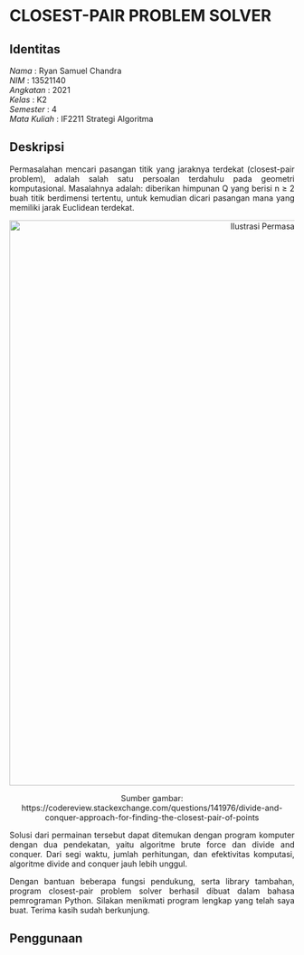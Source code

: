 # CLOSEST-PAIR PROBLEM SOLVER
## Identitas
*Nama* : Ryan Samuel Chandra<br />
*NIM* : 13521140<br />
*Angkatan* : 2021<br />
*Kelas* : K2<br />
*Semester* : 4<br />
*Mata Kuliah* : IF2211 Strategi Algoritma

## Deskripsi
<p align="justify">Permasalahan mencari pasangan titik yang jaraknya terdekat (closest-pair problem), adalah salah satu persoalan terdahulu pada geometri komputasional. Masalahnya adalah: diberikan himpunan Q yang berisi n ≥ 2 buah titik berdimensi tertentu, untuk kemudian dicari pasangan mana yang memiliki jarak Euclidean terdekat.</p>
<p align="center">
  <img width="1000" src="https://i.imgur.com/bm0vid8.png" alt="Ilustrasi Permasalahan Closest-Pair">
</p>
<p align="center">Sumber gambar: https://codereview.stackexchange.com/questions/141976/divide-and-conquer-approach-for-finding-the-closest-pair-of-points</p>

<p align="justify">Solusi dari permainan tersebut dapat ditemukan dengan program komputer dengan dua pendekatan, yaitu algoritme brute force dan divide and conquer. Dari segi waktu, jumlah perhitungan, dan efektivitas komputasi, algoritme divide and conquer jauh lebih unggul.</p>

<p align="justify">Dengan bantuan beberapa fungsi pendukung, serta library tambahan, program closest-pair problem solver berhasil dibuat dalam bahasa pemrograman Python. Silakan menikmati program lengkap yang telah saya buat. Terima kasih sudah berkunjung.</p>


## Penggunaan
